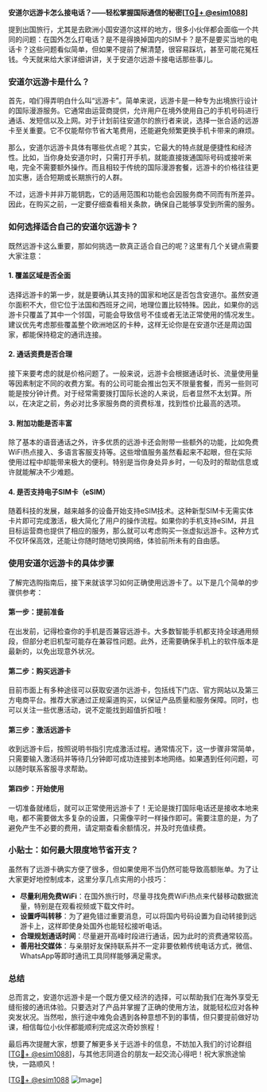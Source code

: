 **安道尔远游卡怎么接电话？——轻松掌握国际通信的秘密[[TG💪+ @esim1088](https://t.me/s/esim1088)]**

提到出国旅行，尤其是去欧洲小国安道尔这样的地方，很多小伙伴都会面临一个共同的问题：在国外怎么打电话？是不是得换掉国内的SIM卡？是不是要买当地的电话卡？这些问题看似简单，但如果不提前了解清楚，很容易踩坑，甚至可能花冤枉钱。今天就来给大家详细讲讲，关于安道尔远游卡接电话那些事儿。

### 安道尔远游卡是什么？

首先，咱们得弄明白什么叫“远游卡”。简单来说，远游卡是一种专为出境旅行设计的国际漫游服务。它通常由运营商提供，允许用户在境外使用自己的手机号码进行通话、发短信以及上网。对于计划前往安道尔的旅行者来说，选择一张合适的远游卡至关重要。它不仅能帮你节省大笔费用，还能避免频繁更换手机卡带来的麻烦。

那么，安道尔远游卡具体有哪些优点呢？其实，它最大的特点就是便捷性和经济性。比如，当你身处安道尔时，只需打开手机，就能直接拨通国际号码或接听来电，完全不需要额外操作。而且相较于传统的国际漫游套餐，远游卡的价格往往更加实惠，适合短期或长期旅行的人群。

不过，远游卡并非万能钥匙，它的适用范围和功能也会因服务商不同而有所差异。因此，在购买之前，一定要仔细查看相关条款，确保自己能够享受到所需的服务。

### 如何选择适合自己的安道尔远游卡？

既然远游卡这么重要，那如何挑选一款真正适合自己的呢？这里有几个关键点需要大家注意：

#### 1. **覆盖区域是否全面**
   选择远游卡的第一步，就是要确认其支持的国家和地区是否包含安道尔。虽然安道尔面积不大，但它位于法国和西班牙之间，地理位置比较特殊。因此，如果你的远游卡只覆盖了其中一个邻国，可能会导致信号不佳或者无法正常使用的情况发生。建议优先考虑那些覆盖整个欧洲地区的卡种，这样无论你是在安道尔还是周边国家，都能保持稳定的通讯连接。

#### 2. **通话资费是否合理**
   接下来要考虑的就是价格问题了。一般来说，远游卡会根据通话时长、流量使用量等因素制定不同的收费方案。有的公司可能会推出包天不限量套餐，而另一些则可能是按分钟计费。对于经常需要拨打国际长途的人来说，后者显然不太划算。所以，在决定之前，务必对比多家服务商的资费标准，找到性价比最高的选项。

#### 3. **附加功能是否丰富**
   除了基本的语音通话之外，许多优质的远游卡还会附带一些额外的功能，比如免费WiFi热点接入、多语言客服支持等。这些增值服务虽然看起来不起眼，但在实际使用过程中却能带来极大的便利。特别是当你身处异乡时，一句及时的帮助信息或许就能解决不少难题。

#### 4. **是否支持电子SIM卡（eSIM）**
   随着科技的发展，越来越多的设备开始支持eSIM技术。这种新型SIM卡无需实体卡片即可完成激活，极大简化了用户的操作流程。如果你的手机支持eSIM，并且目标运营商也提供了相应的服务，那么就可以考虑购买一张虚拟远游卡。这种方式不仅环保高效，还能让你随时随地切换网络，体验前所未有的自由感。

### 使用安道尔远游卡的具体步骤

了解完选购指南后，接下来就该学习如何正确使用远游卡了。以下是几个简单的步骤供参考：

#### 第一步：提前准备
在出发前，记得检查你的手机是否兼容远游卡。大多数智能手机都支持全球通用频段，但部分老旧机型可能存在兼容性问题。此外，还需要确保手机上的软件版本是最新的，以免出现意外状况。

#### 第二步：购买远游卡
目前市面上有多种途径可以获取安道尔远游卡，包括线下门店、官方网站以及第三方电商平台。推荐大家通过正规渠道购买，以保证产品质量和服务保障。同时，也可以关注一些优惠活动，说不定能找到超值折扣哦！

#### 第三步：激活远游卡
收到远游卡后，按照说明书指引完成激活过程。通常情况下，这一步骤非常简单，只需要输入激活码并等待几分钟即可成功连接到本地网络。如果遇到任何问题，可以随时联系客服寻求帮助。

#### 第四步：开始使用
一切准备就绪后，就可以正常使用远游卡了！无论是拨打国际电话还是接收本地来电，都不需要做太多复杂的设置，只需像平时一样操作即可。需要注意的是，为了避免产生不必要的费用，请定期查看余额情况，并及时充值续费。

### 小贴士：如何最大限度地节省开支？

虽然有了远游卡确实方便了很多，但如果使用不当仍然可能导致高额账单。为了让大家更好地控制成本，这里分享几点实用的小技巧：

- **尽量利用免费WiFi**：在国外旅行时，尽量寻找免费WiFi热点来代替移动数据流量，特别是在观看视频或下载文件时。
- **设置呼叫转移**：为了避免错过重要消息，可以将国内号码设置为自动转接到远游卡上，这样即使身处国外也能轻松接听电话。
- **合理规划通话时间**：尽量避开高峰时段进行通话，因为此时的资费通常较高。
- **善用社交媒体**：与亲朋好友保持联系并不一定非要依赖传统电话方式，微信、WhatsApp等即时通讯工具同样能够满足需求。

### 总结

总而言之，安道尔远游卡是一个既方便又经济的选择，可以帮助我们在海外享受无缝衔接的通讯体验。只要选对了产品并掌握了正确的使用方法，就能轻松应对各种突发状况。当然啦，旅行途中难免会遇到各种意想不到的事情，但只要提前做好功课，相信每位小伙伴都能顺利完成这次奇妙旅程！

最后再次提醒大家，想要了解更多关于远游卡的信息，不妨加入我们的讨论群组[[TG💪+ @esim1088](https://t.me/s/esim1088)]，与其他志同道合的朋友一起交流心得吧！祝大家旅途愉快，一路顺风！

[[TG💪+ @esim1088](https://t.me/s/esim1088) ![Image](https://i.postimg.cc/4NQfJmqS/Snipaste-2025-05-13-00-14-12.png)]
